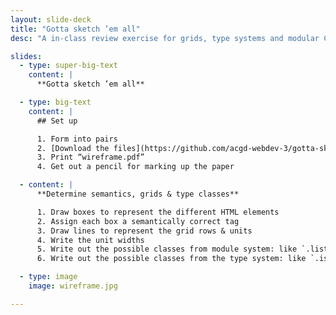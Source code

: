 ```yaml
---
layout: slide-deck
title: "Gotta sketch ’em all"
desc: "A in-class review exercise for grids, type systems and modular CSS."

slides:
  - type: super-big-text
    content: |
      **Gotta sketch ’em all**

  - type: big-text
    content: |
      ## Set up

      1. Form into pairs
      2. [Download the files](https://github.com/acgd-webdev-3/gotta-sketch-em-all/archive/master.zip)
      3. Print “wireframe.pdf”
      4. Get out a pencil for marking up the paper

  - content: |
      **Determine semantics, grids & type classes**

      1. Draw boxes to represent the different HTML elements
      2. Assign each box a semantically correct tag
      3. Draw lines to represent the grid rows & units
      4. Write the unit widths
      5. Write out the possible classes from module system: like `.list-group`, `.embed`, `.btn`, etc.
      6. Write out the possible classes from the type system: like `.island`, `.gutter`, `.pad`, `.push`, etc.

  - type: image
    image: wireframe.jpg

---
```


